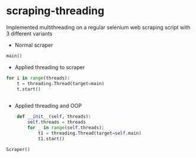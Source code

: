 # scraping-threading
Implemented multithreading on a regular selenium web scraping script with 3 different variants 

* Normal scraper
```py
main()
```

* Applied threading to scraper
```py
for i in range(threads):
    t = threading.Thread(target=main)
    t.start()
    
```

* Applied threading and OOP
```py
    def __init__(self, threads):
        self.threads = threads
        for _ in range(self.threads):
            t1 = threading.Thread(target=self.main)
            t1.start()
```

```py
Scraper()
```
